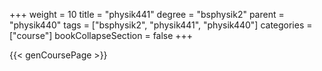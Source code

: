 +++
weight = 10
title = "physik441"
degree = "bsphysik2"
parent = "physik440"
tags = ["bsphysik2", "physik441", "physik440"]
categories = ["course"]
bookCollapseSection = false
+++

{{< genCoursePage >}}

